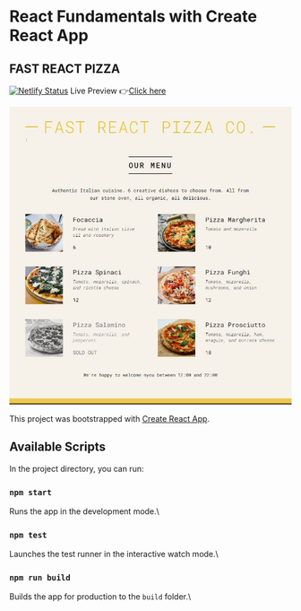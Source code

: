 # React Fundamentals with Create React App

## FAST REACT PIZZA
[![Netlify Status](https://api.netlify.com/api/v1/badges/4b47d930-6170-4f25-b315-500047b7e9bf/deploy-status)](https://app.netlify.com/sites/pizza-foods/deploys)
Live Preview 👉[Click here](https://pizza-foods.netlify.app/)

![overview](https://github.com/fadayopaul/fast-react-pizza/blob/main/overview.JPG?raw=true)

This project was bootstrapped with [Create React App](https://github.com/facebook/create-react-app).

## Available Scripts

In the project directory, you can run:

### `npm start`
Runs the app in the development mode.\


### `npm test`

Launches the test runner in the interactive watch mode.\

### `npm run build`
Builds the app for production to the `build` folder.\
